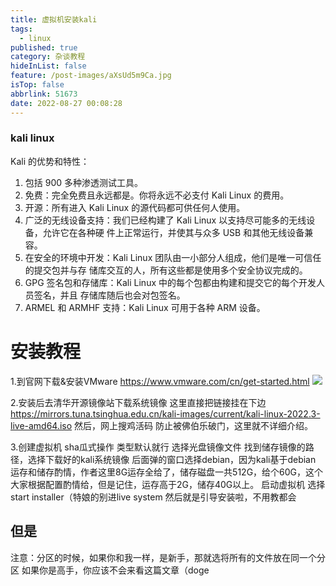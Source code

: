 ```yaml
---
title: 虚拟机安装kali
tags:
  - linux
published: true
category: 杂谈教程
hideInList: false
feature: /post-images/aXsUd5m9Ca.jpg
isTop: false
abbrlink: 51673
date: 2022-08-27 00:08:28
---
```

### kali linux
Kali 的优势和特性：
<!-- more -->

1. 包括 900 多种渗透测试工具。
2. 免费：完全免费且永远都是。你将永远不必支付 Kali Linux 的费用。
3. 开源：所有进入 Kali Linux 的源代码都可供任何人使用。
4. 广泛的无线设备支持：我们已经构建了 Kali Linux 以支持尽可能多的无线设备，允许它在各种硬 件上正常运行，并使其与众多 USB 和其他无线设备兼容。
5. 在安全的环境中开发：Kali Linux 团队由一小部分人组成，他们是唯一可信任的提交包并与存 储库交互的人，所有这些都是使用多个安全协议完成的。
6. GPG 签名包和存储库：Kali Linux 中的每个包都由构建和提交它的每个开发人员签名，并且 存储库随后也会对包签名。
7. ARMEL 和 ARMHF 支持：Kali Linux 可用于各种 ARM 设备。


# 安装教程
1.到官网下载&安装VMware
https://www.vmware.com/cn/get-started.html
![](https://echox.netlify.app/post-images/1661530423934.jpg)

<!-- more -->
2.安装后去清华开源镜像站下载系统镜像
这里直接把链接挂在下边
https://mirrors.tuna.tsinghua.edu.cn/kali-images/current/kali-linux-2022.3-live-amd64.iso
然后，网上搜鸡活码
防止被佛伯乐破门，这里就不详细介绍。

<!-- more -->
3.创建虚拟机
sha瓜式操作
类型默认就行
选择光盘镜像文件
找到储存镜像的路径，选择下载好的kali系统镜像
后面弹的窗口选择debian，因为kali基于debian
运存和储存酌情，作者这里8G运存全给了，储存磁盘一共512G，给个60G，这个大家根据配置酌情给，但是记住，运存高于2G，储存40G以上。
启动虚拟机
选择start installer（特娘的别进live system
然后就是引导安装啦，不用教都会
## 但是
注意：分区的时候，如果你和我一样，是新手，那就选将所有的文件放在同一个分区
如果你是高手，你应该不会来看这篇文章（doge
